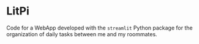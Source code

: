 # LitPi
Code for a WebApp developed with the `streamlit` Python package for the organization of daily tasks between me and my roommates.
